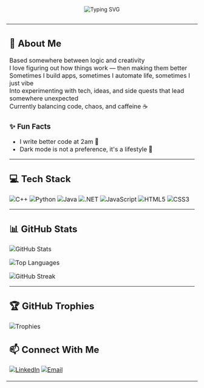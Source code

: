 <p align="center">
  <img src="https://readme-typing-svg.demolab.com?font=Roboto+Mono&weight=500&size=28&pause=1000&color=D3D3D3&center=true&vCenter=true&width=435&lines=Hey+there%2C+I'm+Stefani" alt="Typing SVG" />
</p>

<div style="text-align: center;">
<table style="display: inline-table;">
<tr>
<td>
  
## 🧠 About Me
Based somewhere between logic and creativity  
I love figuring out how things work — then making them better  
Sometimes I build apps, sometimes I automate life, sometimes I just vibe  
Into experimenting with tech, ideas, and side quests that lead somewhere unexpected  
Currently balancing code, chaos, and caffeine ☕  

### ✨ Fun Facts
- I write better code at 2am 🌙  
- Dark mode is not a preference, it's a lifestyle 🌚  

---

## 💻 Tech Stack

![C++](https://img.shields.io/badge/-C++-00599C?style=flat&logo=cplusplus&logoColor=white)
![Python](https://img.shields.io/badge/-Python-3776AB?style=flat&logo=python&logoColor=white)
![Java](https://img.shields.io/badge/-Java-007396?style=flat&logo=java&logoColor=white)
![.NET](https://img.shields.io/badge/-DotNet-512BD4?style=flat&logo=dotnet&logoColor=white)
![JavaScript](https://img.shields.io/badge/-JavaScript-F7DF1E?style=flat&logo=javascript&logoColor=black)
![HTML5](https://img.shields.io/badge/-HTML5-E34F26?style=flat&logo=html5&logoColor=white)
![CSS3](https://img.shields.io/badge/-CSS3-1572B6?style=flat&logo=css3)

---

## 📊 GitHub Stats

![GitHub Stats](https://github-readme-stats.vercel.app/api?username=svuksanova&show_icons=true&theme=tokyonight&hide_border=false)

![Top Languages](https://github-readme-stats.vercel.app/api/top-langs/?username=svuksanova&layout=compact&theme=tokyonight)

![GitHub Streak](https://streak-stats.demolab.com/?user=svuksanova&theme=tokyonight)

---

## 🏆 GitHub Trophies

![Trophies](https://github-profile-trophy.vercel.app/?username=yourusername&theme=radical&margin-w=5&no-frame=true)

## 📫 Connect With Me

[![LinkedIn](https://img.shields.io/badge/-LinkedIn-blue?style=flat-square&logo=linkedin)]([https://www.linkedin.com/in/your-link](https://www.linkedin.com/in/stefani-vuksanova-487286253/))
[![Email](https://img.shields.io/badge/-Email-D14836?style=flat-square&logo=gmail&logoColor=white)](mailto:vuksanovastefani@gmail.com)
